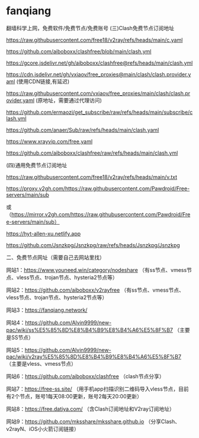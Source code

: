 # fanqiang
翻墙科学上网，免费软件/免费节点/免费账号
(三)Clash免费节点订阅地址

https://raw.githubusercontent.com/free18/v2ray/refs/heads/main/c.yaml

https://github.com/aiboboxx/clashfree/blob/main/clash.yml

https://gcore.jsdelivr.net/gh/aiboboxx/clashfree@refs/heads/main/clash.yml

https://cdn.jsdelivr.net/gh/vxiaov/free_proxies@main/clash/clash.provider.yaml (使用CDN链接,有延迟)

https://raw.githubusercontent.com/vxiaov/free_proxies/main/clash/clash.provider.yaml (原地址，需要通过代理访问)

https://github.com/ermaozi/get_subscribe/raw/refs/heads/main/subscribe/clash.yml

https://github.com/anaer/Sub/raw/refs/heads/main/clash.yaml

https://www.xrayvip.com/free.yaml

https://github.com/aiboboxx/clashfree/raw/refs/heads/main/clash.yml

(四)通用免费节点订阅地址

https://raw.githubusercontent.com/free18/v2ray/refs/heads/main/v.txt

https://proxy.v2gh.com/https://raw.githubusercontent.com/Pawdroid/Free-servers/main/sub

或（https://mirror.v2gh.com/https://raw.githubusercontent.com/Pawdroid/Free-servers/main/sub）

https://hyt-allen-xu.netlify.app

https://github.com/Jsnzkpg/Jsnzkpg/raw/refs/heads/Jsnzkpg/Jsnzkpg

二、免费节点网址（需要自己去网站里找）

网站1：https://www.youneed.win/category/nodeshare （有ss节点、vmess节点、vless节点、trojan节点、hysteria2节点等）

网站2：https://github.com/aiboboxx/v2rayfree （有ss节点、vmess节点、vless节点、trojan节点、hysteria2节点等）

网站3：https://fanqiang.network/

网站4：https://github.com/Alvin9999/new-pac/wiki/ss%E5%85%8D%E8%B4%B9%E8%B4%A6%E5%8F%B7 （主要是SS节点）

网站5：https://github.com/Alvin9999/new-pac/wiki/v2ray%E5%85%8D%E8%B4%B9%E8%B4%A6%E5%8F%B7 （主要是vless、vmess节点）

网站6：https://github.com/aiboboxx/clashfree （clash节点分享）

网站7：https://free-ss.site/ （用手机app扫描识别二维码导入vless节点，目前有2个节点，账号1每天08:00更新，账号2每天20:00更新）

网站8：https://free.datiya.com/ （含Clash订阅地址和V2ray订阅地址）

网站9：https://github.com/mksshare/mksshare.github.io （分享Clash、v2rayN、iOS小火箭订阅链接）
